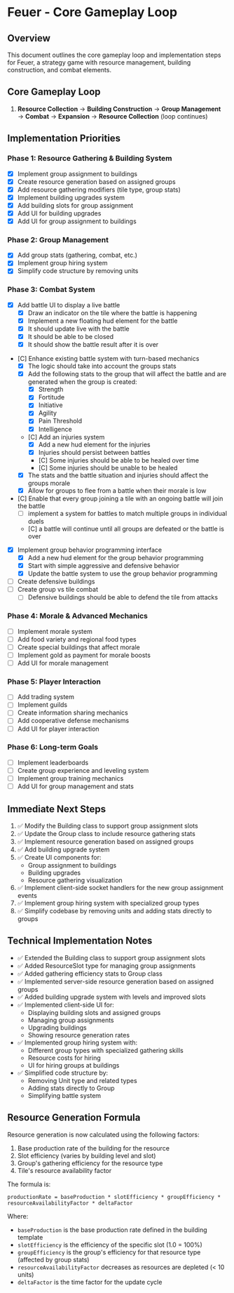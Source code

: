 # Feuer - Core Gameplay Loop

## Overview

This document outlines the core gameplay loop and implementation steps for Feuer, a strategy game with resource management, building construction, and combat elements.

## Core Gameplay Loop

1. **Resource Collection** → **Building Construction** → **Group Management** → **Combat** → **Expansion** → **Resource Collection** (loop continues)

## Implementation Priorities

### Phase 1: Resource Gathering & Building System

- [x] Implement group assignment to buildings
- [x] Create resource generation based on assigned groups
- [x] Add resource gathering modifiers (tile type, group stats)
- [x] Implement building upgrades system
- [x] Add building slots for group assignment
- [x] Add UI for building upgrades
- [x] Add UI for group assignment to buildings

### Phase 2: Group Management

- [x] Add group stats (gathering, combat, etc.)
- [x] Implement group hiring system
- [x] Simplify code structure by removing units

### Phase 3: Combat System

- [x] Add battle UI to display a live battle
  - [x] Draw an indicator on the tile where the battle is happening
  - [x] Implement a new floating hud element for the battle
  - [x] It should update live with the battle
  - [x] It should be able to be closed
  - [x] It should show the battle result after it is over
- [C] Enhance existing battle system with turn-based mechanics
  - [x] The logic should take into account the groups stats
  - [x] Add the following stats to the group that will affect the battle and are generated when the group is created:
    - [x] Strength
    - [x] Fortitude
    - [x] Initiative
    - [x] Agility
    - [x] Pain Threshold
    - [x] Intelligence
  - [C] Add an injuries system
    - [x] Add a new hud element for the injuries
    - [x] Injuries should persist between battles
    - [C] Some injuries should be able to be healed over time
    - [C] Some injuries should be unable to be healed
  - [x] The stats and the battle situation and injuries should affect the groups morale
  - [x] Allow for groups to flee from a battle when their morale is low
- [C] Enable that every group joining a tile with an ongoing battle will join the battle
  - [ ] implement a system for battles to match multiple groups in individual duels
  - [C] a battle will continue until all groups are defeated or the battle is over
- [x] Implement group behavior programming interface
  - [x] Add a new hud element for the group behavior programming
  - [x] Start with simple aggressive and defensive behavior
  - [x] Update the battle system to use the group behavior programming
- [ ] Create defensive buildings
- [ ] Create group vs tile combat
  - [ ] Defensive buildings should be able to defend the tile from attacks

### Phase 4: Morale & Advanced Mechanics

- [ ] Implement morale system
- [ ] Add food variety and regional food types
- [ ] Create special buildings that affect morale
- [ ] Implement gold as payment for morale boosts
- [ ] Add UI for morale management

### Phase 5: Player Interaction

- [ ] Add trading system
- [ ] Implement guilds
- [ ] Create information sharing mechanics
- [ ] Add cooperative defense mechanisms
- [ ] Add UI for player interaction

### Phase 6: Long-term Goals

- [ ] Implement leaderboards
- [ ] Create group experience and leveling system
- [ ] Implement group training mechanics
- [ ] Add UI for group management and stats

## Immediate Next Steps

1. ✅ Modify the Building class to support group assignment slots
2. ✅ Update the Group class to include resource gathering stats
3. ✅ Implement resource generation based on assigned groups
4. ✅ Add building upgrade system
5. ✅ Create UI components for:
   - Group assignment to buildings
   - Building upgrades
   - Resource gathering visualization
6. ✅ Implement client-side socket handlers for the new group assignment events
7. ✅ Implement group hiring system with specialized group types
8. ✅ Simplify codebase by removing units and adding stats directly to groups

## Technical Implementation Notes

- ✅ Extended the Building class to support group assignment slots
- ✅ Added ResourceSlot type for managing group assignments
- ✅ Added gathering efficiency stats to Group class
- ✅ Implemented server-side resource generation based on assigned groups
- ✅ Added building upgrade system with levels and improved slots
- ✅ Implemented client-side UI for:
  - Displaying building slots and assigned groups
  - Managing group assignments
  - Upgrading buildings
  - Showing resource generation rates
- ✅ Implemented group hiring system with:
  - Different group types with specialized gathering skills
  - Resource costs for hiring
  - UI for hiring groups at buildings
- ✅ Simplified code structure by:
  - Removing Unit type and related types
  - Adding stats directly to Group
  - Simplifying battle system

## Resource Generation Formula

Resource generation is now calculated using the following factors:

1. Base production rate of the building for the resource
2. Slot efficiency (varies by building level and slot)
3. Group's gathering efficiency for the resource type
4. Tile's resource availability factor

The formula is:

```
productionRate = baseProduction * slotEfficiency * groupEfficiency * resourceAvailabilityFactor * deltaFactor
```

Where:

- `baseProduction` is the base production rate defined in the building template
- `slotEfficiency` is the efficiency of the specific slot (1.0 = 100%)
- `groupEfficiency` is the group's efficiency for that resource type (affected by group stats)
- `resourceAvailabilityFactor` decreases as resources are depleted (< 10 units)
- `deltaFactor` is the time factor for the update cycle
